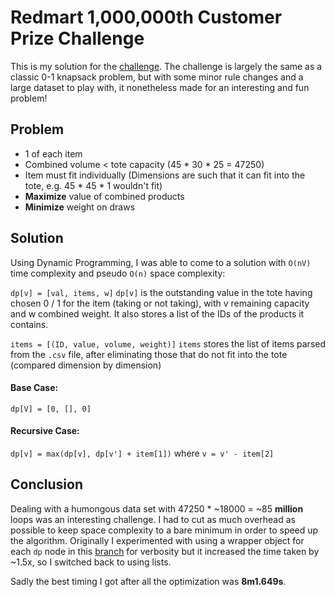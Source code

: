 # Redmart 1,000,000th Customer Prize Challenge

This is my solution for the [challenge](http://geeks.redmart.com/2015/10/26/1000000th-customer-prize-another-programming-challenge/). The challenge is largely the same as a classic 0-1 knapsack problem, but with some minor rule changes and a large dataset to play with, it nonetheless made for an interesting and fun problem!

## Problem
- 1 of each item
- Combined volume < tote capacity (45 * 30 * 25 = 47250)
- Item must fit individually (Dimensions are such that it can fit into the tote, e.g. 45 * 45 * 1 wouldn't fit)
- **Maximize** value of combined products
- **Minimize** weight on draws

## Solution
Using Dynamic Programming, I was able to come to a solution with `O(nV)`  time complexity and pseudo `O(n)` space complexity:

`dp[v] = [val, items, w]`
`dp[v]` is the outstanding value in the tote having chosen 0 / 1 for the item (taking or not taking), with v remaining capacity and w combined weight. It also stores a list of the IDs of the products it contains.

`items = [(ID, value, volume, weight)]`
`items` stores the list of items parsed from the `.csv` file, after eliminating those that do not fit into the tote (compared dimension by dimension)

#### Base Case:
`dp[V] = [0, [], 0] `

#### Recursive Case:
`dp[v] = max(dp[v], dp[v'] + item[1])` where `v = v' - item[2]`

## Conclusion
Dealing with a humongous data set with 47250 * ~18000 = ~85 **million** loops was an interesting challenge. I had to cut as much overhead as possible to keep space complexity to a bare minimum in order to speed up the algorithm. Originally I experimented with using a wrapper object for each `dp` node in this [branch](https://github.com/zweicoder/1m-customer-prize-challenge/tree/node-wrapper) for verbosity but it increased the time taken by ~1.5x, so I switched back to using lists. 

Sadly the best timing I got after all the optimization was **8m1.649s**.